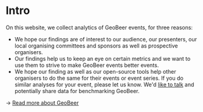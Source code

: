# Intro

On this website, we collect analytics of GeoBeer events, for three reasons:

- We hope our findings are of interest to our audience, our presenters, our local organising committees and sponsors as well as prospective organisers. 
- Our findings help us to keep an eye on certain metrics and we want to use them to strive to make GeoBeer events better events.
- We hope our finding as well as our open-source tools help other organisers to do the same for their events or event series. If you do similar analyses for your event, please let us know. We'd [like to talk](mailto:mail@geobeer.ch) and potentially share data for benchmarking GeoBeer.

&rarr; [Read more about GeoBeer](about.md)